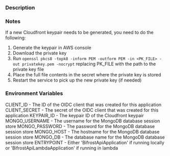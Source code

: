 ### Description

### Notes
If a new Cloudfront keypair needs to be generated, you need to do the following:
1. Generate the keypair in AWS console
2. Download the private key
3. Run `openssl pkcs8 -topk8 -inform PEM -outform PEM -in <PK_FILE> -out privatekey.pem -nocrypt` replacing PK_FILE with the path to the private key file
4. Place the full file contents in the secret where the private key is stored
5. Restart the service to pick up the new private key (if needed)

### Environment Variables
CLIENT_ID - The ID of the OIDC client that was created for this application
CLIENT_SECRET - The secret of the OIDC client that was created for this application
KEYPAIR_ID - The keypair ID of the Cloudfront keypair
MONGO_USERNAME - The username for the MongoDB database session store
MONGO_PASSWORD - The password for the MongoDB database session store
MONGO_HOST - The hostname for the MongoDB database session store
MONGO_DB - The database name for the MongoDB database session store
ENTRYPOINT - Either 'BifrostApiApplication' if running locally or 'BifrostApiLambdaApplication' if running in lambda